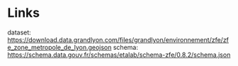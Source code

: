 # Links
dataset: https://download.data.grandlyon.com/files/grandlyon/environnement/zfe/zfe_zone_metropole_de_lyon.geojson
schema: https://schema.data.gouv.fr/schemas/etalab/schema-zfe/0.8.2/schema.json